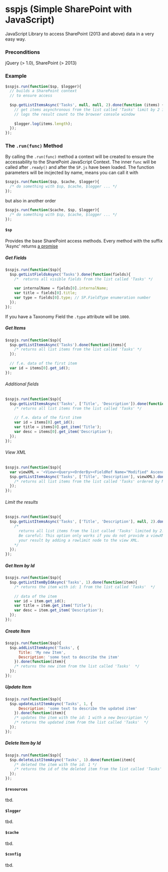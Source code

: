 # sspjs (Simple SharePoint with JavaScript) #
JavaScript Library to access SharePoint (2013 and above) data in a very easy way.

### Preconditions
jQuery (> 1.0), SharePoint (> 2013)
### Example
```javascript
$sspjs.run(function($sp, $logger){
  // builds a SharePoint context 
  // to ensure access
  
  $sp.getListItemsAsync('Tasks', null, null, 2).done(function (items) {
    // get items asynchronous from the list called 'Tasks' limit by 2 items
    // logs the result count to the browser console window
    
    $logger.log(items.length);
  });
});
```
### The `.run(func)` Method
By calling the `.run(func)` method a context will be created to ensure the accessability to the SharePoint JavaScript Context.
The inner `func` will be called after `.ready()` and after the `SP.js` have been loaded. The function parameters will be incjected by name, means you can call it with 
```javascript
$sspjs.run(function($sp, $cache, $logger){ 
  /* do something with $sp, $cache, $logger ... */ 
});
```
but also in another order 
```javascript
$sspjs.run(function($cache, $sp, $logger){ 
  /* do something with $sp, $cache, $logger ... */ 
});
```

#### `$sp`
Provides the base SharePoint access methods. Every method with the suffix 'Async' returns [a promise](https://api.jquery.com/deferred.promise/)

##### Get Fields
```javascript
$sspjs.run(function($sp){ 
  $sp.getListFieldsAsync('Tasks').done(function(fields){
    /*  returns all visible fields from the list called 'Tasks' */
    
    var internalName = fields[0].internalName;
    var title = fields[0].title;
    var type = fields[0].type; // SP.FieldType enumeration number
  });
});
```
If you have a Taxonomy Field the `.type` attribute will be `1000`.

##### Get Items
```javascript
$sspjs.run(function($sp){ 
  $sp.getListItemsAsync('Tasks').done(function(items){
    /* returns all list items from the list called 'Tasks' */
  });
  
  // f.e. data of the first item
  var id = items[0].get_id();
});
```
###### Additional fields
```javascript
$sspjs.run(function($sp){ 
  $sp.getListItemsAsync('Tasks', ['Title', 'Description']).done(function(items){
    /* returns all list items from the list called 'Tasks' */
    
    // f.e. data of the first item
    var id = items[0].get_id();
    var title = items[0].get_item('Title');
    var desc = items[0].get_item('Description');
  });
});
```
###### View XML
```javascript
$sspjs.run(function($sp){ 
  var viewXML = '<View><Query><OrderBy><FieldRef Name="Modified" Ascending="FALSE"/></OrderBy></Query></View>';
  $sp.getListItemsAsync('Tasks', ['Title', 'Description'], viewXML).done(function(items){
    /* returns all list items from the list called 'Tasks' ordered by Modified date */
  });
});
```
###### Limit the results
```javascript
$sspjs.run(function($sp){ 
  $sp.getListItemsAsync('Tasks', ['Title', 'Description'], null, 2).done(function(items){
    /* 
      returns all list items from the list called 'Tasks' limited by 2.
      Be careful: This option only works if you do not provide a viewXML. If you do need a viewXML you can limit 
      your result by adding a rowlimit node to the view XML.
    */
  });
});
```
##### Get Item by Id
```javascript
$sspjs.run(function($sp){ 
  $sp.getListItemByIdAsync('Tasks', 1).done(function(item){
    /* returns the item with id: 1 from the list called 'Tasks'  */
    
    // data of the item
    var id = item.get_id();
    var title = item.get_item('Title');
    var desc = item.get_item('Description');
  });
});
```
##### Create Item
```javascript
$sspjs.run(function($sp){ 
  $sp.addListItemAsync('Tasks', {
      Title: 'My new Item',
      Description: 'some text to describe the item'
    }).done(function(item){
    /* returns the new item from the list called 'Tasks'  */
  });
});
```
##### Update Item
```javascript
$sspjs.run(function($sp){ 
  $sp.updateListItemAsync('Tasks', 1, {
      Description: 'some text to describe the updated item'
    }).done(function(item){
    /* updates the item with the id: 1 with a new Description */
    /* returns the updated item from the list called 'Tasks'  */
  });
});
```
##### Delete Item by Id
```javascript
$sspjs.run(function($sp){ 
  $sp.deleteListItemAsync('Tasks', 1).done(function(item){
    /* deleted the item with the id: 1 */
    /* returns the id of the deleted item from the list called 'Tasks'  */
  });
});
```
#### `$resources`
tbd.
#### `$logger`
tbd.
#### `$cache`
tbd.
#### `$config`
tbd.
